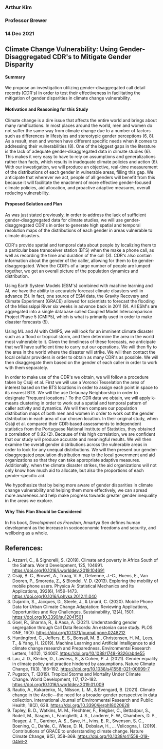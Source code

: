 ### Arthur Kim
### Professor Brewer
### 14 Dec 2021
## Climate Change Vulnerability: Using Gender-Disaggregated CDR's to Mitigate Gender Disparity
#### Summary
We propose an investigation utilizing gender-disaggregated call detail records (CDR's) in order to test their effectiveness in facilitating the mitigation of gender disparities in climate change vulnerability. 

#### Motivation and Reasoning for this Study
Climate change is a dire issue that affects the entire world and brings about many ramifications. In most places around the world, men and women do not suffer the same way from climate change due to a number of factors such as differences in lifestyles and stereotypic gender perceptions (6, 8). As a result, men and women have different specific needs when it comes to addressing their vulnerabilities (8). One of the biggest gaps in the literature is the lack of adequate gender-disaggregated data in climate studies (6). This makes it very easy to have to rely on assumptions and generalizations rather than facts, which results in inadequate climate policies and action (6). With our investigation, we will produce an objective, real-time measurement of the distributions of each gender in vulnerable areas, filling this gap. We anticipate that wherever we act, people of all genders will benefit from this because it will facilitate the enactment of more effective gender-focused climate policies, aid allocation, and proactive adaptive measures, overall reducing vulnerability.

#### Proposed Solution and Plan
As was just stated previously, in order to address the lack of sufficient gender-disaggregated data for climate studies, we will use gender-disaggregated CDR's in order to generate high spatial and temporal resolution maps of the distributions of each gender in areas vulnerable to climate disasters. 

CDR's provide spatial and temporal data about people by localizing them to a particular base transceiver station (BTS) when the make a phone call, as well as recording the time and duration of the call (3). CDR's also contain information about the gender of the caller, allowing for them to be gender-disaggregated. When the CDR's of a large number of people are lumped together, we get an overall picture of the population dynamics and distribution.

Using Earth System Models (ESM's) combined with machine learning and AI, we have the ability to accurately forecast climate disasters well in advance (5). In fact, one source of ESM data, the Gravity Recovery and Climate Experiment (GRACE) allowed for scientists to forecast the flooding of the Mississippi River six weeks in advance back in 2011 (9). All ESM's are aggregated into a single database called Coupled Model Intercomparison Project Phase 5 (CMIP5), which is what is primarily used in order to make disaster forecasts (5).

Using ML and AI with CMIP5, we will look for an imminent climate disaster such as a flood or tropical storm, and then determine the area in the world most vulnerable to it. Given the timeliness of these forecasts, we anticipate that we'll have sufficient time to carry out our operations. We will then fly to the area in the world where the disaster will strike. We will then contact the local cellular providers in order to obtain as many CDR's as possible. We will then disaggregate them based on the gender of each caller in order to work with them separately.  

In order to make use of the CDR's we obtain, we will follow a procedure taken by Csáji et al.  First we will use a Voronoi Tesselation the area of interest based on the BTS locations in order to assign each point in space to its nearest BTS. We will the use Delaunay Neighborship in order to designate "frequent locations." To the CDR data we obtain, we will apply k-means clustering in order to work out a spatial and temporal pattern of caller activity and dynamics. We will then compare our population distribution maps of both men and women in order to work out the gender distribution in each area of our chosen location. In their original study, when Csáji et al. compared their CDR-based assessments to independent statistics from the Portuguese National Institute of Statistics, they obtained a correlation of 0.92 (2). Because of this high correlation, we are confident that our study will produce accurate and meaningful results. We will then examine the overall gender distributions across the vulnerable areas in order to look for any unequal distributions. We will then present our gender-disaggregated population distribution map to the local government and aid organizations so that they can take appropriate adaptive measures. Additionally, when the climate disaster strikes, the aid organizations will not only know how much aid to allocate, but also the proportions of each gender-specific aid.

We hypothesize that by being more aware of gender disparities in climate change vulnerability and helping them more effectively, we can spread more awareness and help make progress towards greater gender inequality in the areas we explore.

#### Why This Plan Should be Considered
In his book, *Development as Freedom*, Amartya Sen defines human development as the increase in socioeconomic freedoms and security, and wellbeing as a whole.  

## References:
1. Azzarri, C., & Signorelli, S. (2019). Climate and poverty in Africa South of the Sahara. World Development, 125, 104691. https://doi.org/10.1016/j.worlddev.2019.104691
2. Csáji, B. C., Browet, A., Traag, V. A., Delvenne, J.-C., Huens, E., Van Dooren, P., Smoreda, Z., & Blondel, V. D. (2013). Exploring the mobility of mobile phone users. Physica A: Statistical Mechanics and Its Applications, 392(6), 1459–1473. https://doi.org/10.1016/j.physa.2012.11.040
3. Dujardin, S., Jacques, D., Steele, J., & Linard, C. (2020). Mobile Phone Data for Urban Climate Change Adaptation: Reviewing Applications, Opportunities and Key Challenges. Sustainability, 12(4), 1501. https://doi.org/10.3390/su12041501
4. Goel, R., Sharma, R., & Aasa, A. (2021). Understanding gender segregation through Call Data Records: An estonian case study. PLOS ONE, 16(3). https://doi.org/10.1371/journal.pone.0248212
5. Huntingford, C., Jeffers, E. S., Bonsall, M. B., Christensen, H. M., Lees, T., & Yang, H. (2019). Machine Learning and Artificial Intelligence to aid climate change research and Preparedness. Environmental Research Letters, 14(12), 124007. https://doi.org/10.1088/1748-9326/ab4e55
6. Lau, J. D., Kleiber, D., Lawless, S., & Cohen, P. J. (2021). Gender equality in climate policy and practice hindered by assumptions. Nature Climate Change, 11(3), 186–192. https://doi.org/10.1038/s41558-021-00999-7
7. Pugatch, T. (2019). Tropical Storms and Mortality Under Climate Change. World Development, 117, 172–182. https://doi.org/10.1016/j.worlddev.2019.01.009
8. Rautio, A., Kukarenko, N., Nilsson, L. M., & Evengard, B. (2021). Climate change in the Arctic—the need for a broader gender perspective in data collection. International Journal of Environmental Research and Public Health, 18(2), 628. https://doi.org/10.3390/ijerph18020628
9. Tapley, B. D., Watkins, M. M., Flechtner, F., Reigber, C., Bettadpur, S., Rodell, M., Sasgen, I., Famiglietti, J. S., Landerer, F. W., Chambers, D. P., Reager, J. T., Gardner, A. S., Save, H., Ivins, E. R., Swenson, S. C., Boening, C., Dahle, C., Wiese, D. N., Dobslaw, H., … Velicogna, I. (2019). Contributions of GRACE to understanding climate change. Nature Climate Change, 9(5), 358–369. https://doi.org/10.1038/s41558-019-0456-2
